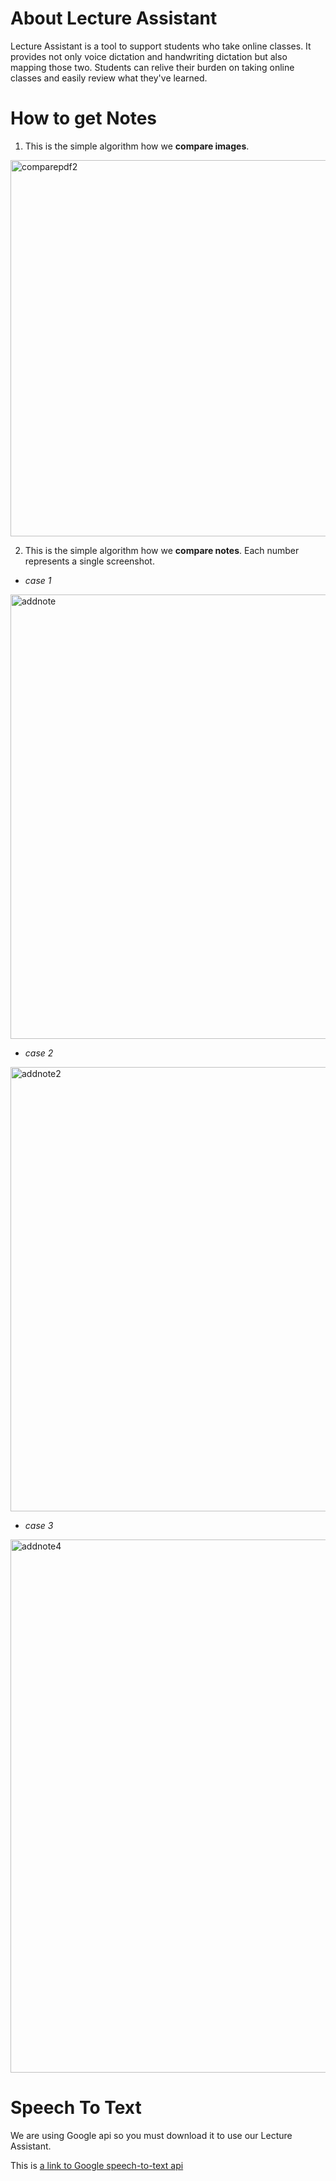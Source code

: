 # About Lecture Assistant
Lecture Assistant is a tool to support students who take online classes. It provides not only voice dictation and handwriting dictation but also mapping those two. Students can relive their burden on taking online classes and easily review what they've learned.


# How to get Notes

1. This is the simple algorithm how we **compare images**.

<img width="602" alt="comparepdf2" src="https://user-images.githubusercontent.com/47098720/83944111-f24eaa80-a83b-11ea-8818-b865959099e4.png">





2. This is the simple algorithm  how we **compare notes**. Each number represents a single screenshot.

* *case 1*

<img width="711" alt="addnote" src="https://user-images.githubusercontent.com/47098720/83944270-1ced3300-a83d-11ea-9ca8-a95425c939c0.png">



* *case 2*

<img width="711" alt="addnote2" src="https://user-images.githubusercontent.com/47098720/83944355-e6fc7e80-a83d-11ea-8772-c9c86b6e3502.png">



* *case 3*

<img width="853" alt="addnote4" src="https://user-images.githubusercontent.com/47098720/83944695-6f7c1e80-a840-11ea-9781-847a39f15367.png">





# Speech To Text
We are using Google api so you must download it to use our Lecture Assistant.

This is [a link to Google speech-to-text api](https://cloud.google.com/speech-to-text)

